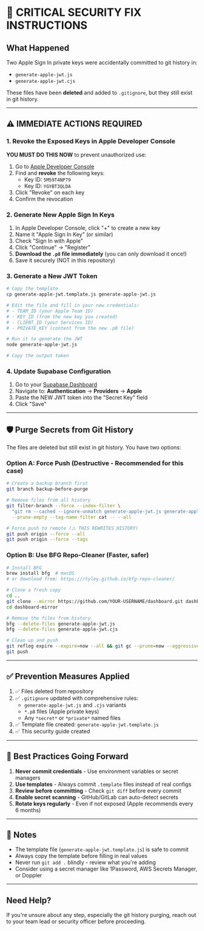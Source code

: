# 🚨 CRITICAL SECURITY FIX INSTRUCTIONS

## What Happened
Two Apple Sign In private keys were accidentally committed to git history in:
- `generate-apple-jwt.js`
- `generate-apple-jwt.cjs`

These files have been **deleted** and added to `.gitignore`, but they still exist in git history.

---

## ⚠️ IMMEDIATE ACTIONS REQUIRED

### 1. Revoke the Exposed Keys in Apple Developer Console

**YOU MUST DO THIS NOW** to prevent unauthorized use:

1. Go to [Apple Developer Console](https://developer.apple.com/account/resources/authkeys/list)
2. Find and **revoke** the following keys:
   - Key ID: `5M59T4NP79`
   - Key ID: `YGYBT3QLDA`
3. Click "Revoke" on each key
4. Confirm the revocation

### 2. Generate New Apple Sign In Keys

1. In Apple Developer Console, click "+" to create a new key
2. Name it "Apple Sign In Key" (or similar)
3. Check "Sign In with Apple"
4. Click "Continue" → "Register"
5. **Download the `.p8` file immediately** (you can only download it once!)
6. Save it securely (NOT in this repository)

### 3. Generate a New JWT Token

```bash
# Copy the template
cp generate-apple-jwt.template.js generate-apple-jwt.js

# Edit the file and fill in your new credentials:
# - TEAM_ID (your Apple Team ID)
# - KEY_ID (from the new key you created)
# - CLIENT_ID (your Services ID)
# - PRIVATE_KEY (content from the new .p8 file)

# Run it to generate the JWT
node generate-apple-jwt.js

# Copy the output token
```

### 4. Update Supabase Configuration

1. Go to your [Supabase Dashboard](https://supabase.com/dashboard)
2. Navigate to: **Authentication** → **Providers** → **Apple**
3. Paste the NEW JWT token into the "Secret Key" field
4. Click "Save"

---

## 🛡️ Purge Secrets from Git History

The files are deleted but still exist in git history. You have two options:

### Option A: Force Push (Destructive - Recommended for this case)

```bash
# Create a backup branch first
git branch backup-before-purge

# Remove files from all history
git filter-branch --force --index-filter \
  "git rm --cached --ignore-unmatch generate-apple-jwt.js generate-apple-jwt.cjs" \
  --prune-empty --tag-name-filter cat -- --all

# Force push to remote (⚠️ THIS REWRITES HISTORY)
git push origin --force --all
git push origin --force --tags
```

### Option B: Use BFG Repo-Cleaner (Faster, safer)

```bash
# Install BFG
brew install bfg  # macOS
# or download from: https://rtyley.github.io/bfg-repo-cleaner/

# Clone a fresh copy
cd ..
git clone --mirror https://github.com/YOUR-USERNAME/dashboard.git dashboard-mirror
cd dashboard-mirror

# Remove the files from history
bfg --delete-files generate-apple-jwt.js
bfg --delete-files generate-apple-jwt.cjs

# Clean up and push
git reflog expire --expire=now --all && git gc --prune=now --aggressive
git push
```

---

## ✅ Prevention Measures Applied

1. ✅ Files deleted from repository
2. ✅ `.gitignore` updated with comprehensive rules:
   - `generate-apple-jwt.js` and `.cjs` variants
   - `*.p8` files (Apple private keys)
   - Any `*secret*` or `*private*` named files
3. ✅ Template file created: `generate-apple-jwt.template.js`
4. ✅ This security guide created

---

## 🔐 Best Practices Going Forward

1. **Never commit credentials** - Use environment variables or secret managers
2. **Use templates** - Always commit `.template` files instead of real configs
3. **Review before committing** - Check `git diff` before every commit
4. **Enable secret scanning** - GitHub/GitLab can auto-detect secrets
5. **Rotate keys regularly** - Even if not exposed (Apple recommends every 6 months)

---

## 📝 Notes

- The template file (`generate-apple-jwt.template.js`) is safe to commit
- Always copy the template before filling in real values
- Never run `git add .` blindly - review what you're adding
- Consider using a secret manager like 1Password, AWS Secrets Manager, or Doppler

---

## Need Help?

If you're unsure about any step, especially the git history purging, reach out to your team lead or security officer before proceeding.

